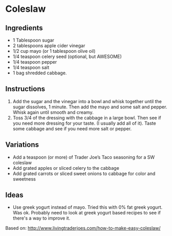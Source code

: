 # Coleslaw

## Ingredients
- 1 Tablespoon sugar
- 2 tablespoons apple cider vinegar
- 1/2 cup mayo (or 1 tablespoon olive oil)
- 1/4 teaspoon celery seed (optional, but AWESOME)
- 1/4 teaspoon pepper
- 1/4 teaspoon salt
- 1 bag shredded cabbage.

## Instructions
1. Add the sugar and the vinegar into a bowl and whisk together until the sugar dissolves, 1 minute. Then add the mayo and some salt and pepper. Whisk again until smooth and creamy.
1. Toss 3/4 of the dressing with the cabbage in a large bowl.  Then see if you need more dressing for your taste. (I usually add all of it). Taste some cabbage and see if you need more salt or pepper.

## Variations 
- Add a teaspoon (or more) of Trader Joe’s Taco seasoning for a SW coleslaw
- Add grated apples or sliced celery to the cabbage
- Add grated carrots or sliced sweet onions to cabbage for color and sweetness

## Ideas
- Use greek yogurt instead of mayo. Tried this with 0% fat greek yogurt. Was ok. Probably need to look at greek yogurt based recipes to see if there's a way to improve it.

Based on: http://www.livingtraderjoes.com/how-to-make-easy-coleslaw/
